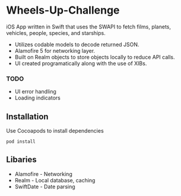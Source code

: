 # Wheels-Up-Challenge

iOS App written in Swift that uses the SWAPI to fetch films, planets, vehicles, people, species, and starships. 
* Utilizes codable models to decode returned JSON.
* Alamofire 5 for networking layer.
* Built on Realm objects to store objects locally to reduce API calls.
* UI created programatically along with the use of XIBs.

### TODO
* UI error handling
* Loading indicators

## Installation

Use Cocoapods to install dependencies

```
pod install
```

## Libaries
* Alamofire - Networking
* Realm - Local database, caching
* SwiftDate - Date parsing
